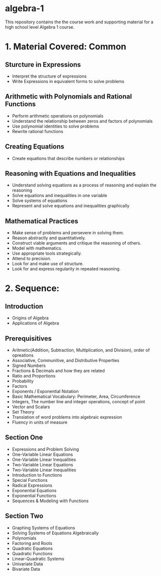 # algebra-1

This repository contains the the course work and supporting material for a high school level Algebra 1 course. 

# 1. Material Covered: Common 

## Sturcture in Expressions
* Interpret the structure of expressions
* Write Expressions in equivalent forms to solve problems

## Arithmetic with Polynomials and Rational Functions

* Perform arithmetic operations on polynomials
* Understand the relationship between zeros and factors of polynomials
* Use polynomial identities to solve problems
* Rewrite rational functions

## Creating Equations

* Create equations that describe numbers or relationships

## Reasoning with Equations and Inequalities

* Understand solving equations as a process of reasoning and explain the reasoning
* Solve equations and inequalities in one variable
* Solve systems of equations
* Represent and solve equations and inequalities graphically

## Mathematical Practices

* Make sense of problems and persevere in solving them.
* Reason abstractly and quantitatively.
* Construct viable arguments and critique the reasoning of others.
* Model with mathematics.
* Use appropriate tools strategically.
* Attend to precision.
* Look for and make use of structure.
* Look for and express regularity in repeated reasoning.

# 2. Sequence: 

## Introduction
* Origins of Algebra
* Applications of Algebra

## Prerequisitives
* Aritmetic(Addition, Subtraction, Multiplication, and Division), order of opreations
* Associative, Communitive, and Distributive Properties
* Signed Numbers
* Fractions & Decimals and how they are related
* Ratio and Proportions
* Probability
* Factors
* Exponents / Exponential Notation
* Basic Mathematical Vocabulary: Perimeter, Area, Circumference
* Integers, The number line and integer operations, concept of point
* Vector and Scalars
* Set Theory
* Translation of word problems into algebraic expression
* Fluency in units of measure


## Section One
* Expressions and Problem Solving
* One-Variable Linear Equations
* One-Variable Linear Inequalities
* Two-Variable Linear Equations
* Two-Variable Linear Inequalities
* Introduction to Functions
* Special Functions 
* Radical Expressions
* Exponential Equations
* Exponential Functions
* Sequences & Modeling with Functions

## Section Two
* Graphing Systems of Equations
* Solving Systems of Equations Algebraically
* Polynomials
* Factoring and Roots
* Quadratic Equations
* Quadratic Functions
* Linear-Quadratic Systems
* Univariate Data
* Bivariate Data

